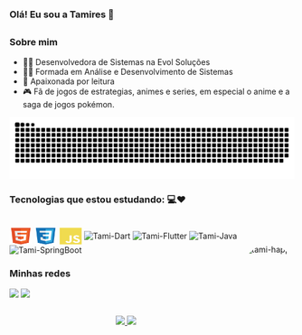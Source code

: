 ### Olá! Eu sou a Tamires 👋

##
### Sobre mim
- 👩‍💻 Desenvolvedora de Sistemas na Evol Soluções 
- 👩‍🎓 Formada em Análise e Desenvolvimento de Sistemas
- 📖 Apaixonada por leitura 
- 🎮 Fã de jogos de estrategias, animes e series, em especial o anime e a saga de jogos pokémon.  

![Snake animation](https://github.com/tamires-galvao/tamires-galvao/blob/output/github-contribution-grid-snake.svg)

### Tecnologias que estou estudando: 💻❤
  
<div style="display: inline_block"><br>
  <img align="center" alt="Tami-HTML" height="30" width="40" src="https://raw.githubusercontent.com/devicons/devicon/master/icons/html5/html5-original.svg">
  <img align="center" alt="Tami-CSS" height="30" width="40" src="https://raw.githubusercontent.com/devicons/devicon/master/icons/css3/css3-original.svg">  
  <img align="center" alt="Rafa-Js" height="30" width="40" src="https://raw.githubusercontent.com/devicons/devicon/master/icons/javascript/javascript-plain.svg">
  <img align="center" alt="Tami-Dart" height="30" width="40" src="https://cdn.jsdelivr.net/gh/devicons/devicon/icons/dart/dart-original.svg" />
  <img align="center" alt="Tami-Flutter" height="30" width="40" src="https://cdn.jsdelivr.net/gh/devicons/devicon/icons/flutter/flutter-original.svg">  
  <img align="center" alt="Tami-Java" height="30" width="40" src="https://cdn.jsdelivr.net/gh/devicons/devicon/icons/java/java-original.svg">
  <img align="center" alt="Tami-SpringBoot" height="30" width="40" src="https://cdn.jsdelivr.net/gh/devicons/devicon/icons/spring/spring-original.svg">
  <img align="right" alt="tami-happy" height="150" style="border-radius:50px;" src="https://cdn.discordapp.com/attachments/892479705444388937/906638118696927252/gif_git_2.gif">
</div>

### Minhas redes
  <div> 
  <a href="https://www.instagram.com/tamiresmorenogalvao/" target="_blank"><img src="https://img.shields.io/badge/-Instagram-%23E4405F?style=for-the-badge&logo=instagram&logoColor=white" target="_blank"></a>  
   <a href="https://www.linkedin.com/in/tamires-g-536929118/" target="_blank"><img src="https://img.shields.io/badge/-LinkedIn-%230077B5?style=for-the-badge&logo=linkedin&logoColor=white" target="_blank"></a>
</div>  

  ##

<div align="center">
  <a href="https://github.com/tamires-galvao">
  <img height="160em" src="https://github-readme-stats.vercel.app/api?username=tamires-galvao&show_icons=true&theme=dracula&include_all_commits=true&count_private=true"/>
  <img height="160em" src="https://github-readme-stats.vercel.app/api/top-langs/?username=tamires-galvao&layout=compact&langs_count=7&theme=dracula"/>
</div>   
